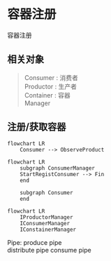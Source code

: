 # 容器注册
容器注册

## 相关对象
> Consumer : 消费者  
> Productor : 生产者  
> Container : 容器  
> Manager

## 注册/获取容器  
```mermaid
flowchart LR
    Consumer --> ObserveProduct
```
```mermaid
flowchart LR
    subgraph ConsumerManager
    StartRegistConsumer --> Fin
    end

    subgraph Consumer
    end
```

```mermaid
flowchart LR
    IProductorManager
    IConsumerManager
    IConstainerManager
```


Pipe:
    produce pipe  
    distribute pipe
    consume pipe

